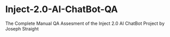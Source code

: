 # Inject-2.0-AI-ChatBot-QA
The Complete Manual QA Assesment of the Inject 2.0 AI ChatBot Project by Joseph Straight
